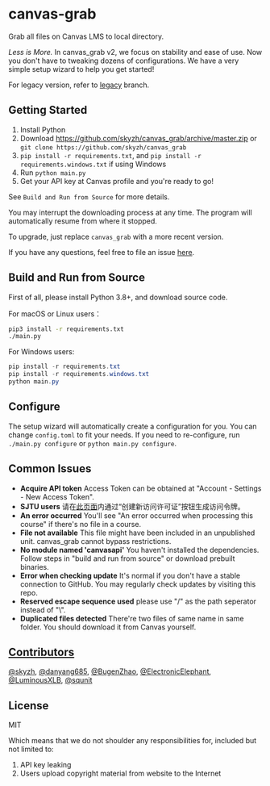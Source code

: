 # canvas-grab

Grab all files on Canvas LMS to local directory.

*Less is More.* In canvas_grab v2, we focus on stability and ease of use.
Now you don't have to tweaking dozens of configurations. We have a very
simple setup wizard to help you get started!

For legacy version, refer to [legacy](https://github.com/skyzh/canvas_grab/tree/legacy) branch.

## Getting Started

1. Install Python
2. Download https://github.com/skyzh/canvas_grab/archive/master.zip or `git clone https://github.com/skyzh/canvas_grab`
3. `pip install -r requirements.txt`, and `pip install -r requirements.windows.txt` if using Windows
4. Run `python main.py`
5. Get your API key at Canvas profile and you're ready to go!

See `Build and Run from Source` for more details.

You may interrupt the downloading process at any time. The program will automatically resume from where it stopped.

To upgrade, just replace `canvas_grab` with a more recent version.

If you have any questions, feel free to file an issue [here](https://github.com/skyzh/canvas_grab/issues).

## Build and Run from Source

First of all, please install Python 3.8+, and download source code.

For macOS or Linux users：

```bash
pip3 install -r requirements.txt
./main.py
```

For Windows users:
```powershell
pip install -r requirements.txt
pip install -r requirements.windows.txt
python main.py
```

## Configure

The setup wizard will automatically create a configuration for you.
You can change `config.toml` to fit your needs. If you need to
re-configure, run `./main.py configure` or `python main.py configure`.

## Common Issues

* **Acquire API token** Access Token can be obtained at "Account - Settings - New Access Token".
* **SJTU users** 请在[此页面](https://oc.sjtu.edu.cn/profile/settings#access_tokens_holder)内通过“创建新访问许可证”按钮生成访问令牌。
* **An error occurred** You'll see "An error occurred when processing this course" if there's no file in a course.
* **File not available** This file might have been included in an unpublished unit. canvas_grab cannot bypass restrictions.
* **No module named 'canvasapi'** You haven't installed the dependencies. Follow steps in "build and run from source" or download prebuilt binaries.
* **Error when checking update** It's normal if you don't have a stable connection to GitHub. You may regularly check updates by visiting this repo.
* **Reserved escape sequence used** please use "/" as the path seperator instead of "\\".
* **Duplicated files detected** There're two files of same name in same folder. You should download it from Canvas yourself.

## [Contributors](https://github.com/skyzh/canvas_grab/graphs/contributors)

[@skyzh](https://github.com/skyzh), 
[@danyang685](https://github.com/danyang685),
[@BugenZhao](https://github.com/BugenZhao),
[@ElectronicElephant](https://github.com/ElectronicElephant),
[@LuminousXLB](https://github.com/LuminousXLB),
[@squnit](https://github.com/squnit)

## License

MIT

Which means that we do not shoulder any responsibilities for, included but not limited to:

1. API key leaking
2. Users upload copyright material from website to the Internet
